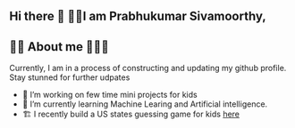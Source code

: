 ## Hi there 👋 🙋‍♂️I am Prabhukumar Sivamoorthy, 


## 💁‍♂️ About me 👨🏽‍💻
 
 Currently, I am in a process of constructing  and updating  my github profile. Stay stunned for further udpates

- 🔭 I’m working on few time mini projects for kids
- 🌱 I’m currently learning Machine Learing and Artificial intelligence.
- 🏗️ I recently build a US states guessing game for kids [here](https://github.com/Prabhu-s-mini-projects/tiny-python-tasks/tree/main/US_state_Game)

##

  

<!--
**PrabhukumarSivamoorthy/PrabhukumarSivamoorthy** is a ✨ _special_ ✨ repository because its `README.md` (this file) appears on your GitHub profile.

Here are some ideas to get you started:

- 🔭 I’m currently working on ...
- 🌱 I’m currently learning ...
- 👯 I’m looking to collaborate on ...
- 🤔 I’m looking for help with ...
- 💬 Ask me about ...
- 📫 How to reach me: ...
- 😄 Pronouns: ...
- ⚡ Fun fact: ...
-->

